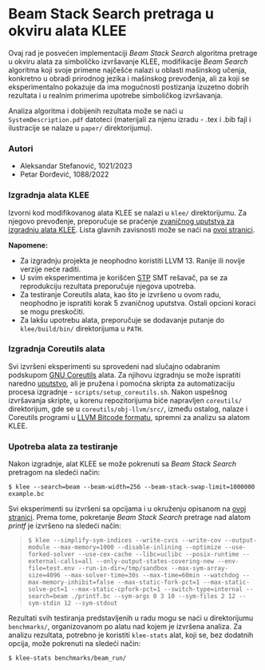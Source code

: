 # Beam Stack Search pretraga u okviru alata KLEE

Ovaj rad je posvećen implementaciji *Beam Stack Search* algoritma pretrage u okviru alata za simboličko izvršavanje KLEE, modifikacije *Beam Search* algoritma koji svoje primene najčešće nalazi u oblasti mašinskog učenja, konkretno u obradi prirodnog jezika i mašinskog prevođenja, ali za koji se eksperimentalno pokazuje da ima mogućnosti postizanja izuzetno dobrih rezultata i u realnim primerima upotrebe simboličkog izvršavanja.

Analiza algoritma i dobijenih rezultata može se naći u `SystemDescription.pdf` datoteci (materijali za njenu izradu - .tex i .bib fajl i ilustracije se nalaze u `paper/` direktorijumu).

### Autori
- Aleksandar Stefanović, 1021/2023
- Petar Đorđević, 1088/2022

### Izgradnja alata KLEE

Izvorni kod modifikovanog alata KLEE se nalazi u `klee/` direktorijumu. Za njegovo prevođenje, preporučuje se praćenje [zvaničnog uputstva za izgradnju alata KLEE](https://klee-se.org/build/build-llvm13/). Lista glavnih zavisnosti može se naći na [ovoj stranici](https://klee-se.org/build/dependencies/).

**Napomene:**
- Za izgradnju projekta je neophodno koristiti LLVM 13. Ranije ili novije verzije neće raditi.
- U svim eksperimentima je korišćen [STP](https://github.com/stp/stp) SMT rešavač, pa se za reprodukciju rezultata preporučuje njegova upotreba.
- Za testiranje Coreutils alata, kao što je izvršeno u ovom radu, neophodno je ispratiti korak 5 zvaničnog uputstva. Ostali opcioni koraci se mogu preskočiti.
- Za lakšu upotrebu alata, preporučuje se dodavanje putanje do `klee/build/bin/` direktorijuma u `PATH`.

### Izgradnja Coreutils alata

Svi izvršeni eksperimenti su sprovedeni nad slučajno odabranim podskupom [GNU Coreutils](https://www.gnu.org/software/coreutils/) alata. Za njihovu izgradnju se može ispratiti naredno [uputstvo](https://klee-se.org/tutorials/testing-coreutils/), ali je pružena i pomoćna skripta za automatizaciju procesa izgradnje - `scripts/setup_coreutils.sh`. Nakon uspešnog izvršavanja skripte, u korenu repozitorijuma biće napravljen `coreutils/` direktorijum, gde se u `coreutils/obj-llvm/src/`, između ostalog, nalaze i Coreutils programi u [LLVM Bitcode formatu](https://llvm.org/docs/BitCodeFormat.html), spremni za analizu sa alatom KLEE.

### Upotreba alata za testiranje

Nakon izgradnje, alat KLEE se može pokrenuti sa *Beam Stack Search* pretragom na sledeći način:

    $ klee --search=beam --beam-width=256 --beam-stack-swap-limit=1000000 example.bc

Svi eksperimenti su izvršeni sa opcijama i u okruženju opisanom na [ovoj stranici](http://klee-se.org/docs/coreutils-experiments/). Prema tome, pokretanje *Beam Stack Search* pretrage nad alatom *printf* je izvršeno na sledeći način:

>```$ klee --simplify-sym-indices --write-cvcs --write-cov --output-module --max-memory=1000 --disable-inlining --optimize --use-forked-solver --use-cex-cache --libc=uclibc --posix-runtime --external-calls=all --only-output-states-covering-new --env-file=test.env --run-in-dir=/tmp/sandbox --max-sym-array-size=4096 --max-solver-time=30s --max-time=60min --watchdog --max-memory-inhibit=false --max-static-fork-pct=1 --max-static-solve-pct=1 --max-static-cpfork-pct=1 --switch-type=internal --search=beam ./printf.bc --sym-args 0 3 10 --sym-files 2 12 --sym-stdin 12 --sym-stdout```

Rezultati svih testiranja predstavljenih u radu mogu se naći u direktorijumu `benchmarks/`, organizovanom po alatu nad kojem je izvršena analiza. Za analizu rezultata, potrebno je koristiti `klee-stats` alat, koji se, bez dodatnih opcija, može pokrenuti na sledeći način:

    $ klee-stats benchmarks/beam_run/

